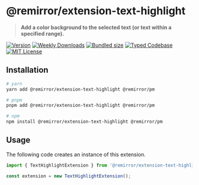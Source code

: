 # @remirror/extension-text-highlight

> **Add a color background to the selected text (or text within a specified range).**

[![Version][version]][npm] [![Weekly Downloads][downloads-badge]][npm] [![Bundled size][size-badge]][size] [![Typed Codebase][typescript]](#) [![MIT License][license]](#)

[version]: https://flat.badgen.net/npm/v/@remirror/extension-text-highlight/next
[npm]: https://npmjs.com/package/@remirror/extension-text-highlight/v/next
[license]: https://flat.badgen.net/badge/license/MIT/purple
[size]: https://bundlephobia.com/result?p=@remirror/extension-text-highlight
[size-badge]: https://flat.badgen.net/bundlephobia/minzip/@remirror/extension-text-highlight
[typescript]: https://flat.badgen.net/badge/icon/TypeScript?icon=typescript&label
[downloads-badge]: https://badgen.net/npm/dw/@remirror/extension-text-highlight/red?icon=npm

## Installation

```bash
# yarn
yarn add @remirror/extension-text-highlight @remirror/pm

# pnpm
pnpm add @remirror/extension-text-highlight @remirror/pm

# npm
npm install @remirror/extension-text-highlight @remirror/pm
```

## Usage

The following code creates an instance of this extension.

```ts
import { TextHighlightExtension } from '@remirror/extension-text-highlight';

const extension = new TextHighlightExtension();
```
